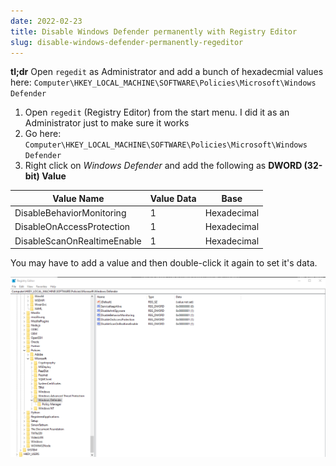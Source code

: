 ```yaml
---
date: 2022-02-23
title: Disable Windows Defender permanently with Registry Editor
slug: disable-windows-defender-permanently-regeditor
---
```


**tl;dr**
Open `regedit` as Administrator and add a bunch of hexadecmial values here: `Computer\HKEY_LOCAL_MACHINE\SOFTWARE\Policies\Microsoft\Windows Defender`

1. Open `regedit` (Registry Editor) from the start menu. I did it as an Administrator just to make sure it works
2. Go here: `Computer\HKEY_LOCAL_MACHINE\SOFTWARE\Policies\Microsoft\Windows Defender`
3. Right click on _Windows Defender_ and add the following as **DWORD (32-bit) Value**

| Value Name                  | Value Data | Base        |
| --------------------------- | ---------- | ----------- |
| DisableBehaviorMonitoring   | 1          | Hexadecimal |
| DisableOnAccessProtection   | 1          | Hexadecimal |
| DisableScanOnRealtimeEnable | 1          | Hexadecimal |

You may have to add a value and then double-click it again to set it's data.

![screenshot of set values in registry editor](./images/disable-defender-regedit.png)
